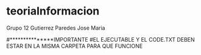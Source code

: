# teoriaInformacion
Grupo 12 Gutierrez Paredes Jose Maria

#***************IMPORTANTE
#EL EJECUTABLE Y EL CODE.TXT DEBEN ESTAR EN LA MISMA CARPETA PARA QUE FUNCIONE
